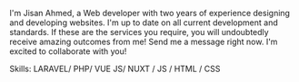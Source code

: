 I'm Jisan Ahmed, a Web developer with two years of experience designing and developing websites. I'm up to date on all current development and standards. If these are the services you require, you will undoubtedly receive amazing outcomes from me! Send me a message right now. I'm excited to collaborate with you!

Skills: LARAVEL/ PHP/ VUE JS/ NUXT / JS / HTML / CSS
